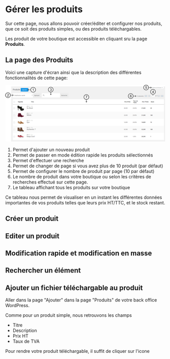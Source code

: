 # Gérer les produits

Sur cette page, nous allons pouvoir créer/éditer et configurer nos produits, que ce soit des produits simples, ou des produits téléchargables.

Les produit de votre boutique est accessible en cliquant sru la page **Produits**.

## La page des Produits

Voici une capture d'écran ainsi que la description des différentes fonctionnalités de cette page:

![](https://github.com/Eoxia/wpshop-docs/blob/master/images/la-page-des-produits.PNG)

1. Permet d'ajouter un nouveau produit
2. Permet de passer en mode édition rapide les produits sélectionnés
3. Permet d'effectuer une recherche
4. Permet de changer de page si vous avez plus de 10 produit (par défaut)
5. Permet de configurer le nombre de produit par page (10 par défaut)
6. Le nombre de produit dans votre boutique ou selon les critères de recherches effectué sur cette page.
7. Le tableau affichant tous les produits sur votre boutique




Ce tableau nous permet de visualiser en un instant les différentes données importantes de vos produits telles que leurs prix HT/TTC, et le stock restant.





## Créer un produit

## Editer un produit

## Modification rapide et modification en masse

## Rechercher un élément

## Ajouter un fichier téléchargable au produit

Aller dans la page "Ajouter" dans la page "Produits" de votre back office WordPress.

Comme pour un produit simple, nous retrouvons les champs

* Titre
* Description
* Prix HT
* Taux de TVA

Pour rendre votre produit téléchargable, il suffit de cliquer sur l'icone
